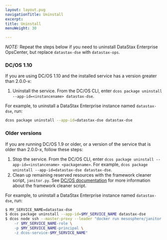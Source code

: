 ```yaml
---
layout: layout.pug
navigationTitle: Uninstall
excerpt:
title: Uninstall
menuWeight: 30

---
```


<!-- THIS CONTENT DUPLICATES THE DC/OS OPERATION GUIDE -->

*NOTE:* Repeat the steps below if you need to uninstall DataStax Enterprise OpsCenter, but replace `datastax-dse` with `datastax-ops`.

### DC/OS 1.10

If you are using DC/OS 1.10 and the installed service has a version greater than 2.0.0-x:

1. Uninstall the service. From the DC/OS CLI, enter `dcos package uninstall --app-id=<instancename> datastax-dse`.

For example, to uninstall a DataStax Enterprise instance named `datastax-dse`, run:

```bash
dcos package uninstall --app-id=datastax-dse datastax-dse
```

### Older versions

If you are running DC/OS 1.9 or older, or a version of the service that is older than 2.0.0-x, follow these steps:

1. Stop the service. From the DC/OS CLI, enter `dcos package uninstall --app-id=<instancename> <packagename>`.
   For example, `dcos package uninstall --app-id=datastax-dse datastax-dse`.
1. Clean up remaining reserved resources with the framework cleaner script, `janitor.py`. See [DC/OS documentation](/latest/deploying-services/uninstall/#framework-cleaner) for more information about the framework cleaner script.

For example, to uninstall a DataStax Enterprise instance named `datastax-dse`, run:

```bash
$ MY_SERVICE_NAME=datastax-dse
$ dcos package uninstall --app-id=$MY_SERVICE_NAME datastax-dse
$ dcos node ssh --master-proxy --leader "docker run mesosphere/janitor /janitor.py \
    -r $MY_SERVICE_NAME-role \
    -p $MY_SERVICE_NAME-principal \
    -z dcos-service-$MY_SERVICE_NAME"
```

<!-- END DUPLICATE BLOCK -->
